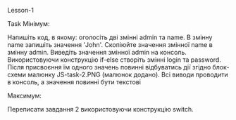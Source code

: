 Lesson-1

Task
Мінімум:

Напишіть код, в якому: оголосіть дві змінні admin та name. В змінну name запишіть значення 'John'. Скопіюйте значення змінної name в змінну admin. Виведіть значення змінної admin на консоль.
Використовуючи конструкцію if-else створіть зміннi login та password. Після присвоєння їм одного значень повинні відбуватись дії згідно блок-схеми малюнку JS-task-2.PNG (малюнок додано). Всі виводи проводити в консоль, а значення повинні бути текстові

Максимум:

Переписати завдання 2 використовуючи конструкцію switch. 
